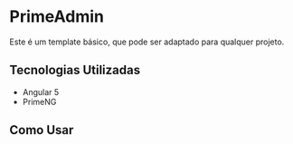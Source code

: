 # PrimeAdmin

Este é um template básico, que pode ser adaptado para qualquer projeto.

## Tecnologias Utilizadas

* Angular 5
* PrimeNG


## Como Usar
